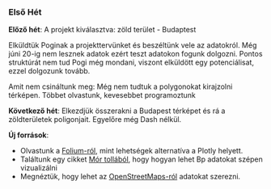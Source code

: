 ### Első Hét

**Előző hét**:
A projekt kiválasztva: zöld terület - Budaptest

Elküldtük Poginak a projekttervünket és beszéltünk vele az adatokról. Még júni 20-ig nem lesznek adatok ezért teszt adatokon fogunk dolgozni. Pontos struktúrát nem tud Pogi még mondani, viszont elküldött egy potenciálisat, ezzel dolgozunk tovább.

Amit nem csináltunk meg: Még nem tudtuk a polygonokat kirajzolni térképen. Többet olvastunk, kevesebbet programoztunk

**Következő hét**:
Elkezdjük összerakni a Budapest térképet és rá a zöldterületek poligonjait. Egyelőre még Dash nélkül.

**Új források**:
- Olvastunk a [Folium-ról](https://medium.com/@shachiakyaagba_41915/integrating-folium-with-dash-5338604e7c56), mint lehetségek alternatíva a Plotly helyett.
- Találtunk egy cikket [Mór tollából](https://medium.com/starschema-blog/create-a-map-of-budapest-districts-colored-by-income-using-folium-in-python-8ab0becf4491), hogy hogyan lehet Bp adatokat szépen vizualizálni
- Megnéztük, hogy lehet az [OpenStreetMaps-ról](https://towardsdatascience.com/retrieving-openstreetmap-data-in-python-1777a4be45bb) adatokat szerezni.

